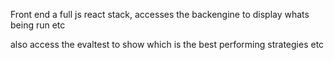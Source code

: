 Front end a full js react stack, accesses the backengine to display  whats being run etc

also access the evaltest to show which is the best performing strategies etc
